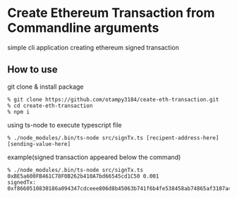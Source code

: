 # Create Ethereum Transaction from Commandline arguments

simple cli application creating ethereum signed transaction

## How to use

git clone & install package

```:
% git clone https://github.com/otampy3184/ceate-eth-transaction.git
% cd create-eth-transaction
% npm i
```

using ts-node to execute typescript file

```:
% ./node_modules/.bin/ts-node src/signTx.ts [recipent-address-here] [sending-value-here] 
```

example(signed transaction appeared below the command)

```:
% ./node_modules/.bin/ts-node src/signTx.ts 0xBE5a600FB461C78F0B262b410A7bd66545cd1C50 0.001
signedTx: 0xf8660510830186a094347cdceee806d8b45063b741f6b4fe538458ab74865af3107a4000801ca09eb01332dcf3c37ff38c081e51f107978ba5b03e7fba11ef0dd503f2ac5bb23da02e81a06a3191ba72d45bc3e6f1b20eda8e5c5e1f0bee4a6060539e52805d78c1
```
